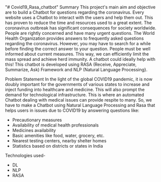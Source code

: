 "# Covid19_Rasa_chatbot" 
Summary
This project's main aim and objective are to build a Chatbot for questions regarding the coronavirus. Every website uses a Chatbot to interact with the users and help them out. This has proven to reduce the time and resources used to a great extent. The coronavirus outbreak has significant consequences for society worldwide. People are rightly concerned and have many urgent questions. The World Health Organization provides answers to frequently asked questions regarding the coronavirus. However, you may have to search for a while before finding the correct answer to your question. People must be well informed about current measures. This way, we can efficiently limit the mass spread and achieve herd immunity. A chatbot could ideally help with this! This chatbot is developed using RASA (Receive, Appreciate, Summarize, Ask) Framework and NLP (Natural Language Processing}.  

Problem Statement
In the light of the global COVID19 pandemic, it is now doubly important for the governments of various states to increase and inject funding into healthcare and medicine. This will also prompt the demand for technological infrastructure. This is where an automated Chatbot dealing with medical issues can provide respite to many. So, we have to make a Chatbot using Natural Language Processing and Rasa that helps users in issues due to COVID19 by answering questions like: 
* Precautionary measures
* Availability of medical health professionals
* Medicines availability
* Basic amenities like food, water, grocery, etc. 
* Nearest testing centers, nearby shelter homes
* Statistics based on districts or states in India

Technologies used-

* DL
* NLP
* RASA

